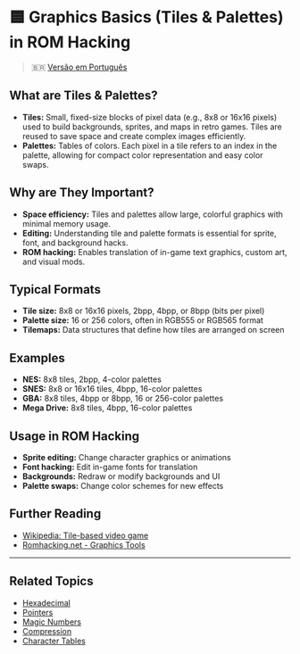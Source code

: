 # 🟦 Graphics Basics (Tiles & Palettes) in ROM Hacking

> :brazil: [Versão em Português](graphics_basics_PT.md)

## What are Tiles & Palettes?
- **Tiles:** Small, fixed-size blocks of pixel data (e.g., 8x8 or 16x16 pixels) used to build backgrounds, sprites, and maps in retro games. Tiles are reused to save space and create complex images efficiently.
- **Palettes:** Tables of colors. Each pixel in a tile refers to an index in the palette, allowing for compact color representation and easy color swaps.

## Why are They Important?
- **Space efficiency:** Tiles and palettes allow large, colorful graphics with minimal memory usage.
- **Editing:** Understanding tile and palette formats is essential for sprite, font, and background hacks.
- **ROM hacking:** Enables translation of in-game text graphics, custom art, and visual mods.

## Typical Formats
- **Tile size:** 8x8 or 16x16 pixels, 2bpp, 4bpp, or 8bpp (bits per pixel)
- **Palette size:** 16 or 256 colors, often in RGB555 or RGB565 format
- **Tilemaps:** Data structures that define how tiles are arranged on screen

## Examples
- **NES:** 8x8 tiles, 2bpp, 4-color palettes
- **SNES:** 8x8 or 16x16 tiles, 4bpp, 16-color palettes
- **GBA:** 8x8 tiles, 4bpp or 8bpp, 16 or 256-color palettes
- **Mega Drive:** 8x8 tiles, 4bpp, 16-color palettes

## Usage in ROM Hacking
- **Sprite editing:** Change character graphics or animations
- **Font hacking:** Edit in-game fonts for translation
- **Backgrounds:** Redraw or modify backgrounds and UI
- **Palette swaps:** Change color schemes for new effects

## Further Reading
- [Wikipedia: Tile-based video game](https://en.wikipedia.org/wiki/Tile-based_video_game)
- [Romhacking.net - Graphics Tools](https://www.romhacking.net/utilities/)

---

## Related Topics
- [Hexadecimal](hexadecimal.md)
- [Pointers](pointers.md)
- [Magic Numbers](magic_numbers.md)
- [Compression](compression.md)
- [Character Tables](character_tables.md)
